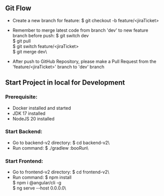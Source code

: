 ## Git Flow
- Create a new branch for feature:
$ git checkout -b feature/\<jiraTicket\>
- Remember to merge latest code from branch 'dev' to new feature branch before push:
\$ git switch dev\
\$ git pull\
\$ git switch feature/\<jiraTicket\>\
\$ git merge dev\

- After push to GitHub Repository, please make a Pull Request from the 'feature/\<jiraTicket\>' branch to 'dev' branch

## Start Project in local for Development
### Prerequisite: 
  - Docker installed and started
  - JDK 17 installed
  - NodeJS 20 installed
### Start Backend:
  - Go to backend-v2 directory:
  \$ cd backend-v2\
  - Run command:
  \$ ./gradlew :booRun\
### Start Frontend:
 - Go to frontend-v2 directory:
  \$ cd frontend-v2\
  - Run command:
  \$ npm install\
  \$ npm i @angular/cli -g\
  \$ ng serve --host 0.0.0.0\
  
